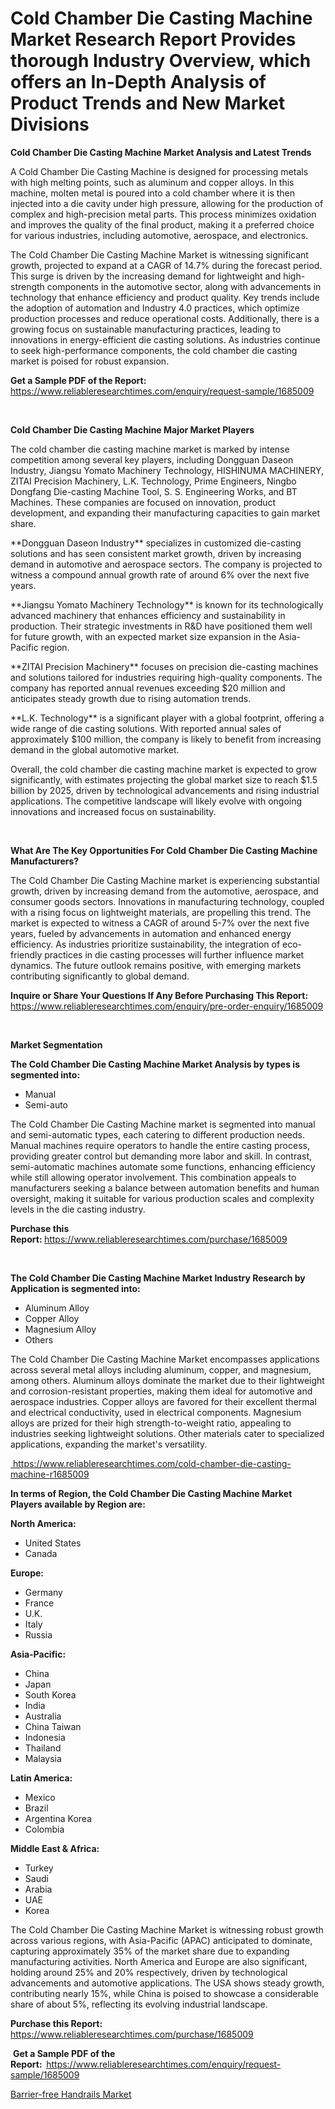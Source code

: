 <p><h1>Cold Chamber Die Casting Machine Market Research Report Provides thorough Industry Overview, which offers an In-Depth Analysis of Product Trends and New Market Divisions</h1></p><p><strong>Cold Chamber Die Casting Machine Market Analysis and Latest Trends</strong></p>
<p><p>A Cold Chamber Die Casting Machine is designed for processing metals with high melting points, such as aluminum and copper alloys. In this machine, molten metal is poured into a cold chamber where it is then injected into a die cavity under high pressure, allowing for the production of complex and high-precision metal parts. This process minimizes oxidation and improves the quality of the final product, making it a preferred choice for various industries, including automotive, aerospace, and electronics.</p><p>The Cold Chamber Die Casting Machine Market is witnessing significant growth, projected to expand at a CAGR of 14.7% during the forecast period. This surge is driven by the increasing demand for lightweight and high-strength components in the automotive sector, along with advancements in technology that enhance efficiency and product quality. Key trends include the adoption of automation and Industry 4.0 practices, which optimize production processes and reduce operational costs. Additionally, there is a growing focus on sustainable manufacturing practices, leading to innovations in energy-efficient die casting solutions. As industries continue to seek high-performance components, the cold chamber die casting market is poised for robust expansion.</p></p>
<p><strong>Get a Sample PDF of the Report:&nbsp;</strong> <a href="https://www.reliableresearchtimes.com/enquiry/request-sample/1685009?utm_campaign=2237&utm_medium=2&utm_source=Github&utm_content=ia&utm_term=26032025&utm_id=cold-chamber-die-casting-machine">https://www.reliableresearchtimes.com/enquiry/request-sample/1685009</a></p>
<p>&nbsp;</p>
<p><strong>Cold Chamber Die Casting Machine Major Market Players</strong></p>
<p><p>The cold chamber die casting machine market is marked by intense competition among several key players, including Dongguan Daseon Industry, Jiangsu Yomato Machinery Technology, HISHINUMA MACHINERY, ZITAI Precision Machinery, L.K. Technology, Prime Engineers, Ningbo Dongfang Die-casting Machine Tool, S. S. Engineering Works, and BT Machines. These companies are focused on innovation, product development, and expanding their manufacturing capacities to gain market share.</p><p>**Dongguan Daseon Industry** specializes in customized die-casting solutions and has seen consistent market growth, driven by increasing demand in automotive and aerospace sectors. The company is projected to witness a compound annual growth rate of around 6% over the next five years.</p><p>**Jiangsu Yomato Machinery Technology** is known for its technologically advanced machinery that enhances efficiency and sustainability in production. Their strategic investments in R&D have positioned them well for future growth, with an expected market size expansion in the Asia-Pacific region.</p><p>**ZITAI Precision Machinery** focuses on precision die-casting machines and solutions tailored for industries requiring high-quality components. The company has reported annual revenues exceeding $20 million and anticipates steady growth due to rising automation trends.</p><p>**L.K. Technology** is a significant player with a global footprint, offering a wide range of die casting solutions. With reported annual sales of approximately $100 million, the company is likely to benefit from increasing demand in the global automotive market.</p><p>Overall, the cold chamber die casting machine market is expected to grow significantly, with estimates projecting the global market size to reach $1.5 billion by 2025, driven by technological advancements and rising industrial applications. The competitive landscape will likely evolve with ongoing innovations and increased focus on sustainability.</p></p>
<p>&nbsp;</p>
<p><strong>What Are The Key Opportunities For Cold Chamber Die Casting Machine Manufacturers?</strong></p>
<p><p>The Cold Chamber Die Casting Machine market is experiencing substantial growth, driven by increasing demand from the automotive, aerospace, and consumer goods sectors. Innovations in manufacturing technology, coupled with a rising focus on lightweight materials, are propelling this trend. The market is expected to witness a CAGR of around 5-7% over the next five years, fueled by advancements in automation and enhanced energy efficiency. As industries prioritize sustainability, the integration of eco-friendly practices in die casting processes will further influence market dynamics. The future outlook remains positive, with emerging markets contributing significantly to global demand.</p></p>
<p><strong>Inquire or Share Your Questions If Any Before Purchasing This Report:</strong> <a href="https://www.reliableresearchtimes.com/enquiry/pre-order-enquiry/1685009?utm_campaign=2237&utm_medium=2&utm_source=Github&utm_content=ia&utm_term=26032025&utm_id=cold-chamber-die-casting-machine">https://www.reliableresearchtimes.com/enquiry/pre-order-enquiry/1685009</a></p>
<p>&nbsp;</p>
<p><strong>Market Segmentation</strong></p>
<p><strong>The Cold Chamber Die Casting Machine Market Analysis by types is segmented into:</strong></p>
<p><ul><li>Manual</li><li>Semi-auto</li></ul></p>
<p><p>The Cold Chamber Die Casting Machine market is segmented into manual and semi-automatic types, each catering to different production needs. Manual machines require operators to handle the entire casting process, providing greater control but demanding more labor and skill. In contrast, semi-automatic machines automate some functions, enhancing efficiency while still allowing operator involvement. This combination appeals to manufacturers seeking a balance between automation benefits and human oversight, making it suitable for various production scales and complexity levels in the die casting industry.</p></p>
<p><strong>Purchase this Report:&nbsp;</strong><a href="https://www.reliableresearchtimes.com/purchase/1685009?utm_campaign=2237&utm_medium=2&utm_source=Github&utm_content=ia&utm_term=26032025&utm_id=cold-chamber-die-casting-machine">https://www.reliableresearchtimes.com/purchase/1685009</a></p>
<p>&nbsp;</p>
<p><strong>The Cold Chamber Die Casting Machine Market Industry Research by Application is segmented into:</strong></p>
<p><ul><li>Aluminum Alloy</li><li>Copper Alloy</li><li>Magnesium Alloy</li><li>Others</li></ul></p>
<p><p>The Cold Chamber Die Casting Machine Market encompasses applications across several metal alloys including aluminum, copper, and magnesium, among others. Aluminum alloys dominate the market due to their lightweight and corrosion-resistant properties, making them ideal for automotive and aerospace industries. Copper alloys are favored for their excellent thermal and electrical conductivity, used in electrical components. Magnesium alloys are prized for their high strength-to-weight ratio, appealing to industries seeking lightweight solutions. Other materials cater to specialized applications, expanding the market's versatility.</p></p>
<p><a href="https://www.reliableresearchtimes.com/cold-chamber-die-casting-machine-r1685009?utm_campaign=2237&utm_medium=2&utm_source=Github&utm_content=ia&utm_term=26032025&utm_id=cold-chamber-die-casting-machine">&nbsp;https://www.reliableresearchtimes.com/cold-chamber-die-casting-machine-r1685009</a></p>
<p><strong>In terms of Region, the Cold Chamber Die Casting Machine Market Players available by Region are:</strong></p>
<p>
    <p> <strong> North America: </strong>
        <ul>
            <li>United States</li>
            <li>Canada</li>
        </ul>
        </p> 
    <p> <strong> Europe: </strong>
        <ul>
            <li>Germany</li>
            <li>France</li>
            <li>U.K.</li>
            <li>Italy</li>
            <li>Russia</li>
        </ul>
        </p> 
    <p> <strong> Asia-Pacific: </strong>
        <ul>
            <li>China</li>
            <li>Japan</li>
            <li>South Korea</li>
            <li>India</li>
            <li>Australia</li>
            <li>China Taiwan</li>
            <li>Indonesia</li>
            <li>Thailand</li>
            <li>Malaysia</li>
        </ul>
        </p> 
    <p> <strong> Latin America: </strong>
        <ul>
            <li>Mexico</li>
            <li>Brazil</li>
            <li>Argentina Korea</li>
            <li>Colombia</li>
        </ul>
        </p> 
    <p> <strong> Middle East & Africa: </strong>
        <ul>
            <li>Turkey</li>
            <li>Saudi</li>
            <li>Arabia</li>
            <li>UAE</li>
            <li>Korea</li>
        </ul>
    </p>
    </p>
<p><p>The Cold Chamber Die Casting Machine Market is witnessing robust growth across various regions, with Asia-Pacific (APAC) anticipated to dominate, capturing approximately 35% of the market share due to expanding manufacturing activities. North America and Europe are also significant, holding around 25% and 20% respectively, driven by technological advancements and automotive applications. The USA shows steady growth, contributing nearly 15%, while China is poised to showcase a considerable share of about 5%, reflecting its evolving industrial landscape.</p></p>
<p><strong>Purchase this Report: </strong><a href="https://www.reliableresearchtimes.com/purchase/1685009?utm_campaign=2237&utm_medium=2&utm_source=Github&utm_content=ia&utm_term=26032025&utm_id=cold-chamber-die-casting-machine">https://www.reliableresearchtimes.com/purchase/1685009</a></p>
<p>&nbsp;<strong>Get a Sample PDF of the Report:&nbsp;&nbsp;</strong><a href="https://www.reliableresearchtimes.com/enquiry/request-sample/1685009?utm_campaign=2237&utm_medium=2&utm_source=Github&utm_content=ia&utm_term=26032025&utm_id=cold-chamber-die-casting-machine">https://www.reliableresearchtimes.com/enquiry/request-sample/1685009</a></p>
<p><strong></strong></p>
<p><p><a href="https://github.com/wileonie19657/Market-Research-Report-List-1/blob/main/barrier-free-handrails-market.md?utm_campaign=2237&utm_medium=2&utm_source=Github&utm_content=ia&utm_term=26032025&utm_id=cold-chamber-die-casting-machine">Barrier-free Handrails Market</a></p></p>